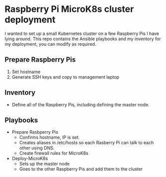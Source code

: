 # Raspberry Pi MicroK8s cluster deployment

I wanted to set up a small Kubernetes cluster on a few Raspberry Pis I have lying around. This repo contains the Ansible playbooks and my inventory for my deployment, you can modify as required.

## Prepare Raspberry Pis

1. Set hostname
2. Generate SSH keys and copy to management laptop

## Inventory

* Define all of the Raspberry Pis, including defining the master node.

## Playbooks

* Prepare Rasbperry Pis
  * Confirms hostname, IP is set.
  * Creates aliases in /etc/hosts so each Rasberry Pi can talk to each other using DNS.
  * Create firewall rules for MicroK8s
* Deploy-MicroK8s
  * Sets up the master node
  * Goes to the other Raspberry Pis and add them to the cluster